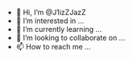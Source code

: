- 👋 Hi, I’m @J1izZJazZ
- 👀 I’m interested in ...
- 🌱 I’m currently learning ...
- 💞️ I’m looking to collaborate on ...
- 📫 How to reach me ...

<!---
J1izZJazZ/J1izZJazZ is a ✨ special ✨ repository because its `README.md` (this file) appears on your GitHub profile.
You can click the Preview link to take a look at your changes.
--->
